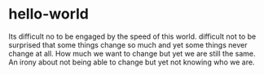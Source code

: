 # hello-world

Its difficult no to be engaged by the speed of this world. difficult not to be surprised that some things change so much and yet some things never change at all. How much we want to change but yet we are still the same. An irony about not being able to change but yet not knowing who we are.

